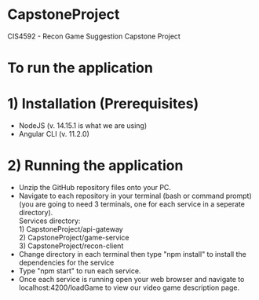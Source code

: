 # CapstoneProject
CIS4592 - Recon Game Suggestion Capstone Project


# To run the application
# 1) Installation (Prerequisites) 
  - NodeJS (v. 14.15.1 is what we are using)
  - Angular CLI (v. 11.2.0)
# 2) Running the application
  - Unzip the GitHub repository files onto your PC.
  - Navigate to each repository in your terminal (bash or command prompt) (you are going to need 3 terminals, one for each service in a seperate directory).
  &nbsp;&nbsp;&nbsp;&nbsp;&nbsp;&nbsp;<br />Services directory: <br />1) CapstoneProject/api-gateway <br />2) CapstoneProject/game-service <br />3) CapstoneProject/recon-client
  - Change directory in each terminal then type "npm install" to install the dependencies for the service
  - Type "npm start" to run each service.
  - Once each service is running open your web browser and navigate to localhost:4200/loadGame to view our video game description page.
